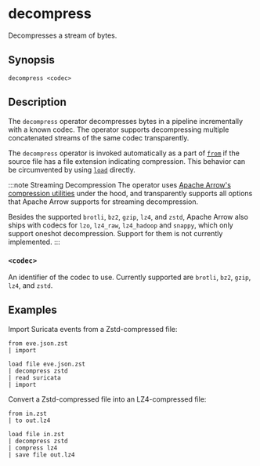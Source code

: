 # decompress

Decompresses a stream of bytes.

## Synopsis

```
decompress <codec>
```

## Description

The `decompress` operator decompresses bytes in a pipeline incrementally with a
known codec. The operator supports decompressing multiple concatenated streams
of the same codec transparently.

The `decompress` operator is invoked automatically as a part of [`from`](from.md)
if the source file has a file extension indicating compression.
This behavior can be circumvented by using [`load`](load.md) directly.

:::note Streaming Decompression
The operator uses [Apache Arrow's compression
utilities][apache-arrow-compression] under the hood, and transparently supports
all options that Apache Arrow supports for streaming decompression.

Besides the supported `brotli`, `bz2`, `gzip`, `lz4`, and `zstd`, Apache Arrow
also ships with codecs for `lzo`, `lz4_raw`, `lz4_hadoop` and `snappy`, which
only support oneshot decompression. Support for them is not currently implemented.
:::

[apache-arrow-compression]: https://arrow.apache.org/docs/cpp/api/utilities.html#compression

### `<codec>`

An identifier of the codec to use. Currently supported are `brotli`, `bz2`,
`gzip`, `lz4`, and `zstd`.

## Examples

Import Suricata events from a Zstd-compressed file:

```
from eve.json.zst
| import

load file eve.json.zst
| decompress zstd
| read suricata
| import
```

Convert a Zstd-compressed file into an LZ4-compressed file:

```
from in.zst
| to out.lz4

load file in.zst
| decompress zstd
| compress lz4
| save file out.lz4
```
